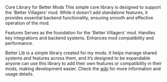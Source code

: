 
Core Library for Better Mods
This simple core library is designed to support the 'Better Villagers' mod. While it doesn’t add standalone features, it provides essential backend functionality, ensuring smooth and effective operation of the mod.

Features
Serves as the foundation for the 'Better Villagers' mod.
Handles key integrations and backend systems.
Enhances mod compatibility and performance.

Better Lib is a simple library created for my mods. It helps manage shared systems and features across them, and it’s designed to be expandable anyone can use this library to add their own features or compatibility in their mods, making development easier. Check the [wiki](https://github.com/Reggarfgod/Better_Lib/wiki) for more information and usage details.
